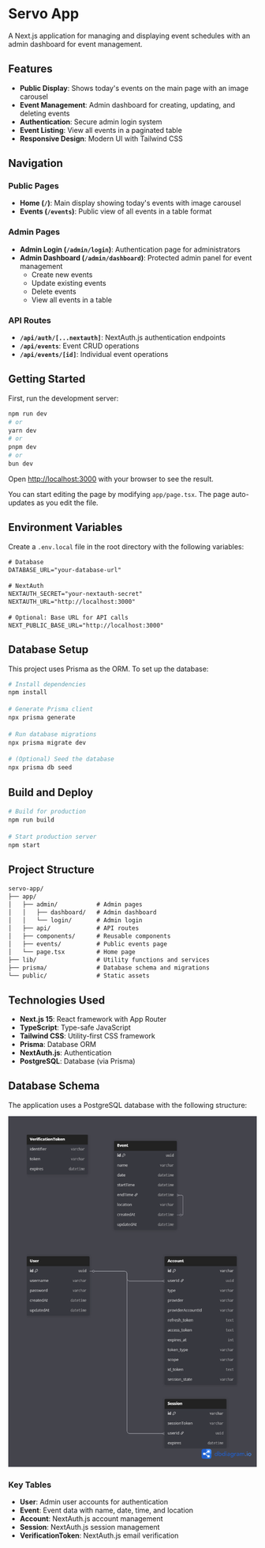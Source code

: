 # Servo App

A Next.js application for managing and displaying event schedules with an admin dashboard for event management.

## Features

- **Public Display**: Shows today's events on the main page with an image carousel
- **Event Management**: Admin dashboard for creating, updating, and deleting events
- **Authentication**: Secure admin login system
- **Event Listing**: View all events in a paginated table
- **Responsive Design**: Modern UI with Tailwind CSS

## Navigation

### Public Pages
- **Home (`/`)**: Main display showing today's events with image carousel
- **Events (`/events`)**: Public view of all events in a table format

### Admin Pages
- **Admin Login (`/admin/login`)**: Authentication page for administrators
- **Admin Dashboard (`/admin/dashboard`)**: Protected admin panel for event management
  - Create new events
  - Update existing events
  - Delete events
  - View all events in a table

### API Routes
- **`/api/auth/[...nextauth]`**: NextAuth.js authentication endpoints
- **`/api/events`**: Event CRUD operations
- **`/api/events/[id]`**: Individual event operations

## Getting Started

First, run the development server:

```bash
npm run dev
# or
yarn dev
# or
pnpm dev
# or
bun dev
```

Open [http://localhost:3000](http://localhost:3000) with your browser to see the result.

You can start editing the page by modifying `app/page.tsx`. The page auto-updates as you edit the file.

## Environment Variables

Create a `.env.local` file in the root directory with the following variables:

```env
# Database
DATABASE_URL="your-database-url"

# NextAuth
NEXTAUTH_SECRET="your-nextauth-secret"
NEXTAUTH_URL="http://localhost:3000"

# Optional: Base URL for API calls
NEXT_PUBLIC_BASE_URL="http://localhost:3000"
```

## Database Setup

This project uses Prisma as the ORM. To set up the database:

```bash
# Install dependencies
npm install

# Generate Prisma client
npx prisma generate

# Run database migrations
npx prisma migrate dev

# (Optional) Seed the database
npx prisma db seed
```

## Build and Deploy

```bash
# Build for production
npm run build

# Start production server
npm start
```

## Project Structure

```
servo-app/
├── app/
│   ├── admin/           # Admin pages
│   │   ├── dashboard/   # Admin dashboard
│   │   └── login/       # Admin login
│   ├── api/             # API routes
│   ├── components/      # Reusable components
│   ├── events/          # Public events page
│   └── page.tsx         # Home page
├── lib/                 # Utility functions and services
├── prisma/              # Database schema and migrations
└── public/              # Static assets
```

## Technologies Used

- **Next.js 15**: React framework with App Router
- **TypeScript**: Type-safe JavaScript
- **Tailwind CSS**: Utility-first CSS framework
- **Prisma**: Database ORM
- **NextAuth.js**: Authentication
- **PostgreSQL**: Database (via Prisma)

## Database Schema

The application uses a PostgreSQL database with the following structure:

![Database Schema](ERD.png)

### Key Tables
- **User**: Admin user accounts for authentication
- **Event**: Event data with name, date, time, and location
- **Account**: NextAuth.js account management
- **Session**: NextAuth.js session management
- **VerificationToken**: NextAuth.js email verification
